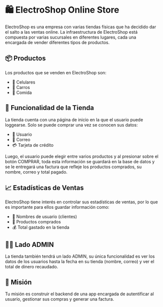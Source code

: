 # 🛍️ ElectroShop Online Store

ElectroShop es una empresa con varias tiendas físicas que ha decidido dar el salto a las ventas online. La infraestructura de ElectroShop está compuesta por varias sucursales en diferentes lugares, cada una encargada de vender diferentes tipos de productos.

## 📦 Productos

Los productos que se venden en ElectroShop son:

- 📱 Celulares
- 🚗 Carros
- 🍔 Comida


## 🛒 Funcionalidad de la Tienda

La tienda cuenta con una página de inicio en la que el usuario puede loggearse. Solo se puede comprar una vez se conocen sus datos:

- 👤 Usuario
- 📧 Correo
- 💳 Tarjeta de crédito

Luego, el usuario puede elegir entre varios productos y al presionar sobre el botón COMPRAR, toda esta información se guardará en la base de datos y se le entregará una factura que refleje los productos comprados, su nombre, correo y total pagado.

## 📈 Estadísticas de Ventas

ElectroShop tiene interés en controlar sus estadísticas de ventas, por lo que es importante para ellos guardar información como:

- 👤 Nombres de usuario (clientes)
- 🛒 Productos comprados
- 💰 Total gastado en la tienda


## 👮‍♂️ Lado ADMIN

La tienda también tendrá un lado ADMIN, su única funcionalidad es ver los datos de los usuarios hasta la fecha en su tienda (nombre, correo) y ver el total de dinero recaudado.

## 🎯 Misión

Tu misión es construir el backend de una app encargada de autentificar al usuario, gestionar sus compras y generar una factura.